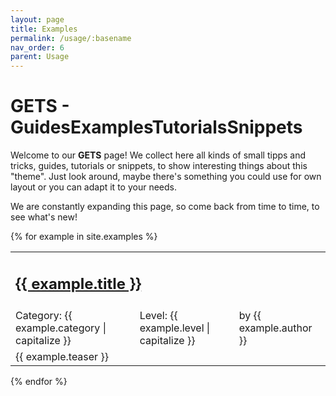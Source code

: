 ```yaml
---
layout: page
title: Examples
permalink: /usage/:basename
nav_order: 6
parent: Usage
---
```


# GETS - GuidesExamplesTutorialsSnippets  
Welcome to our **GETS** page! We collect here all kinds of small tipps and tricks, guides, tutorials or snippets, to show interesting things about this "theme". Just look around, maybe there's something you could use for own layout or you can adapt it to your needs.

We are constantly expanding this page, so come back from time to time, to see what's new!

{% for example in site.examples %}

<table>
  <tr>
    <td colspan="3"><h2><a href="{{ example.url }}">{{ example.title }}</a></h2></td>
  </tr>
  <tr>
    <td>Category: {{ example.category | capitalize }}</td>
    <td>Level: {{ example.level | capitalize }}</td>
    <td>by {{ example.author }}</td>
  </tr>
  <tr>
    <td colspan="3">{{ example.teaser }}</td>
  </tr>
</table>
{% endfor %}
